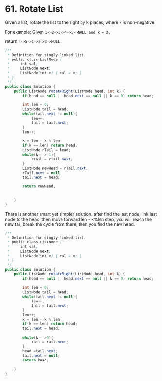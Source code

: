 
# 61. Rotate List

Given a list, rotate the list to the right by k places, where k is non-negative.

For example:
Given
`1->2->3->4->5->NULL and k = 2,`

return `4->5->1->2->3->NULL.`

```java
/**
 * Definition for singly-linked list.
 * public class ListNode {
 *     int val;
 *     ListNode next;
 *     ListNode(int x) { val = x; }
 * }
 */
public class Solution {
    public ListNode rotateRight(ListNode head, int k) {
        if(head == null || head.next == null || k == 0) return head;
        
        int len = 0;
        ListNode tail = head;
        while(tail.next != null){
            len++;
            tail = tail.next;
        }
        len++;
        
        k = len - k % len;
        if(k == len) return head;
        ListNode rTail = head;
        while(k-- > 1){
            rTail = rTail.next;
        }
        ListNode newHead = rTail.next;
        rTail.next = null;
        tail.next = head;
        
        return newHead;
        
        
    }
}
```

There is another smart yet simpler solution. after find the last node, link last node to the head, then move forward len - k%len step, you will reach the new tail, break the cycle from there, then you find the new head.

```java
/**
 * Definition for singly-linked list.
 * public class ListNode {
 *     int val;
 *     ListNode next;
 *     ListNode(int x) { val = x; }
 * }
 */
public class Solution {
    public ListNode rotateRight(ListNode head, int k) {
        if(head == null || head.next == null || k == 0) return head;
        
        int len = 0;
        ListNode tail = head;
        while(tail.next != null){
            len++;
            tail = tail.next;
        }
        len++;
        k = len - k % len;
        if(k == len) return head;
        tail.next = head;
        
        while(k-- >0){
            tail = tail.next;
        }
        head =tail.next;
        tail.next = null;
        return head;
        
    }
}
```